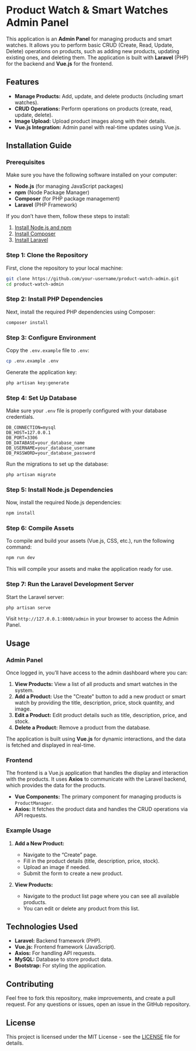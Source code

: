 

# Product Watch & Smart Watches Admin Panel

This application is an **Admin Panel** for managing products and smart watches. It allows you to perform basic CRUD (Create, Read, Update, Delete) operations on products, such as adding new products, updating existing ones, and deleting them. The application is built with **Laravel** (PHP) for the backend and **Vue.js** for the frontend.

## Features

- **Manage Products:** Add, update, and delete products (including smart watches).
- **CRUD Operations:** Perform operations on products (create, read, update, delete).
- **Image Upload:** Upload product images along with their details.
- **Vue.js Integration:** Admin panel with real-time updates using Vue.js.

## Installation Guide

### Prerequisites

Make sure you have the following software installed on your computer:
- **Node.js** (for managing JavaScript packages)
- **npm** (Node Package Manager)
- **Composer** (for PHP package management)
- **Laravel** (PHP Framework)

If you don’t have them, follow these steps to install:

1. [Install Node.js and npm](https://nodejs.org/en/download/)
2. [Install Composer](https://getcomposer.org/)
3. [Install Laravel](https://laravel.com/docs/8.x/installation)

### Step 1: Clone the Repository

First, clone the repository to your local machine:

```bash
git clone https://github.com/your-username/product-watch-admin.git
cd product-watch-admin
```

### Step 2: Install PHP Dependencies

Next, install the required PHP dependencies using Composer:

```bash
composer install
```

### Step 3: Configure Environment

Copy the `.env.example` file to `.env`:

```bash
cp .env.example .env
```

Generate the application key:

```bash
php artisan key:generate
```

### Step 4: Set Up Database

Make sure your `.env` file is properly configured with your database credentials.

```plaintext
DB_CONNECTION=mysql
DB_HOST=127.0.0.1
DB_PORT=3306
DB_DATABASE=your_database_name
DB_USERNAME=your_database_username
DB_PASSWORD=your_database_password
```

Run the migrations to set up the database:

```bash
php artisan migrate
```

### Step 5: Install Node.js Dependencies

Now, install the required Node.js dependencies:

```bash
npm install
```

### Step 6: Compile Assets

To compile and build your assets (Vue.js, CSS, etc.), run the following command:

```bash
npm run dev
```

This will compile your assets and make the application ready for use.

### Step 7: Run the Laravel Development Server

Start the Laravel server:

```bash
php artisan serve
```

Visit `http://127.0.0.1:8000/admin` in your browser to access the Admin Panel.

## Usage

### Admin Panel

Once logged in, you’ll have access to the admin dashboard where you can:

1. **View Products:** View a list of all products and smart watches in the system.
2. **Add a Product:** Use the "Create" button to add a new product or smart watch by providing the title, description, price, stock quantity, and image.
3. **Edit a Product:** Edit product details such as title, description, price, and stock.
4. **Delete a Product:** Remove a product from the database.

The application is built using **Vue.js** for dynamic interactions, and the data is fetched and displayed in real-time.

### Frontend

The frontend is a Vue.js application that handles the display and interaction with the products. It uses **Axios** to communicate with the Laravel backend, which provides the data for the products.

- **Vue Components:** The primary component for managing products is `ProductManager`.
- **Axios:** It fetches the product data and handles the CRUD operations via API requests.

### Example Usage

1. **Add a New Product:**
    - Navigate to the “Create” page.
    - Fill in the product details (title, description, price, stock).
    - Upload an image if needed.
    - Submit the form to create a new product.

2. **View Products:**
    - Navigate to the product list page where you can see all available products.
    - You can edit or delete any product from this list.

## Technologies Used

- **Laravel:** Backend framework (PHP).
- **Vue.js:** Frontend framework (JavaScript).
- **Axios:** For handling API requests.
- **MySQL:** Database to store product data.
- **Bootstrap:** For styling the application.

## Contributing

Feel free to fork this repository, make improvements, and create a pull request. For any questions or issues, open an issue in the GitHub repository.

## License

This project is licensed under the MIT License - see the [LICENSE](LICENSE) file for details.
